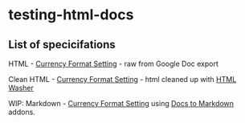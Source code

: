 # testing-html-docs

## List of specicifations

HTML - [Currency Format Setting](https://ttoine.github.io/testing-html-docs/currency-format-setting/currencyformatsetting.html) - raw from Google Doc export

Clean HTML - [Currency Format Setting](https://ttoine.github.io/testing-html-docs/currency-format-setting/currencyformatsetting-clean.html) - html cleaned up with [HTML Washer](https://www.htmlwasher.com/)

WIP:
Markdown - [Currency Format Setting](#) using [Docs to Markdown](https://chrome.google.com/webstore/detail/docs-to-markdown/igffnbdfnodiaphfmfaiiaegmoljbghf) addons.
